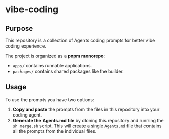 # vibe-coding

## Purpose

This repository is a collection of Agents coding prompts for better vibe coding experience.

The project is organized as a **pnpm monorepo**:

- `apps/` contains runnable applications.
- `packages/` contains shared packages like the builder.

## Usage

To use the prompts you have two options:

1. **Copy and paste** the prompts from the files in this repository into your coding agent.
2. **Generate the Agents.md file** by cloning this repository and running the `sh merge.sh` script. This will create a single `Agents.md` file that contains all the prompts from the individual files.
